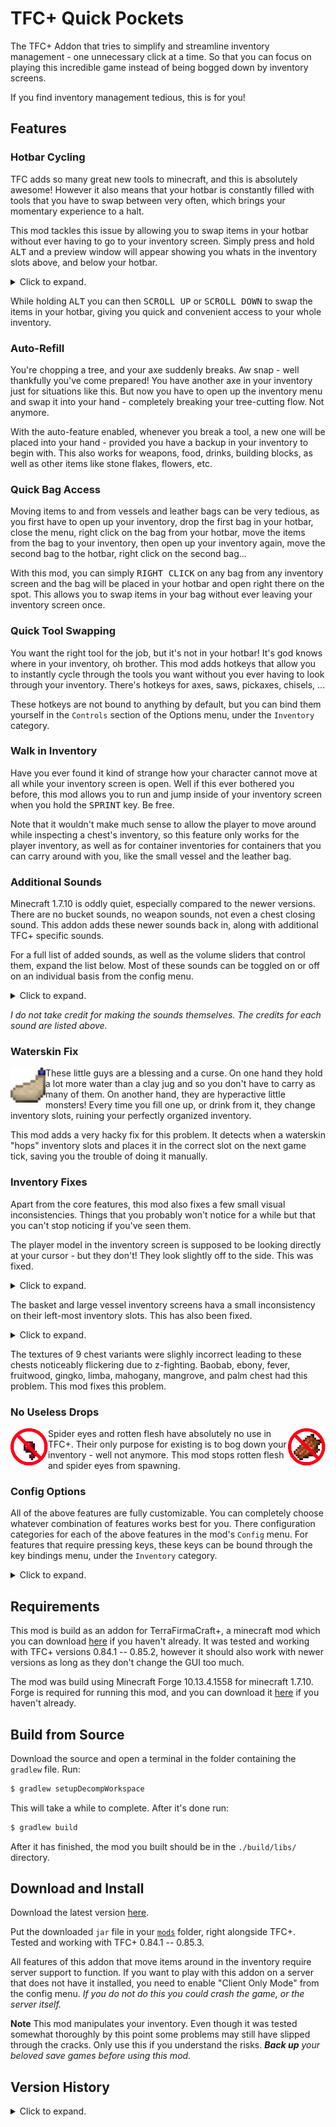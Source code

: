 # TFC+ Quick Pockets

The TFC+ Addon that tries to simplify and streamline inventory management - one unnecessary click at a time. So that you can focus on playing this incredible game instead of being bogged down by inventory screens.

If you find inventory management tedious, this is for you!

## Features

### Hotbar Cycling

TFC adds so many great new tools to minecraft, and this is absolutely awesome! However it also means that your hotbar is constantly filled with tools that you have to swap between very often, which brings your momentary experience to a halt.

This mod tackles this issue by allowing you to swap items in your hotbar without ever having to go to your inventory screen. Simply press and hold <kbd>ALT</kbd> and a preview window will appear showing you whats in the inventory slots above, and below your hotbar.

<details>
  <summary>Click to expand.</summary>
  <p align="center">
    <img src="screenshots/hotbar.png">
  </p>
</details>  

While holding <kbd>ALT</kbd> you can then <kbd>SCROLL UP</kbd> or <kbd>SCROLL DOWN</kbd> to swap the items in your hotbar, giving you quick and convenient access to your whole inventory.

### Auto-Refill

You're chopping a tree, and your axe suddenly breaks. Aw snap - well thankfully you've come prepared! You have another axe in your inventory just for situations like this. But now you have to open up the inventory menu and swap it into your hand - completely breaking your tree-cutting flow. Not anymore.

With the auto-feature enabled, whenever you break a tool, a new one will be placed into your hand - provided you have a backup in your inventory to begin with. This also works for weapons, food, drinks, building blocks, as well as other items like stone flakes, flowers, etc.

### Quick Bag Access

Moving items to and from vessels and leather bags can be very tedious, as you first have to open up your inventory, drop the first bag in your hotbar, close the menu, right click on the bag from your hotbar, move the items from the bag to your inventory, then open up your inventory again, move the second bag to the hotbar, right click on the second bag...

With this mod, you can simply <kbd>RIGHT CLICK</kbd> on any bag from any inventory screen and the bag will be placed in your hotbar and open right there on the spot. This allows you to swap items in your bag without ever leaving your inventory screen once.

### Quick Tool Swapping

You want the right tool for the job, but it's not in your hotbar! It's god knows where in your inventory, oh brother. This mod adds hotkeys that allow you to instantly cycle through the tools you want without you ever having to look through your inventory. There's hotkeys for axes, saws, pickaxes, chisels, ...

These hotkeys are not bound to anything by default, but you can bind them yourself in the `Controls` section of the Options menu, under the `Inventory` category. 

### Walk in Inventory

Have you ever found it kind of strange how your character cannot move at all while your inventory screen is open. Well if this ever bothered you before, this mod allows you to run and jump inside of your inventory screen when you hold the <kbd>SPRINT</kbd> key. Be free.

Note that it wouldn't make much sense to allow the player to move around while inspecting a chest's inventory, so this feature only works for the player inventory, as well as for container inventories for containers that you can carry around with you, like the small vessel and the leather bag.

### Additional Sounds

Minecraft 1.7.10 is oddly quiet, especially compared to the newer versions. There are no bucket sounds, no weapon sounds, not even a chest closing sound. This addon adds these newer sounds back in, along with additional TFC+ specific sounds. 

For a full list of added sounds, as well as the volume sliders that control them, expand the list below. Most of these sounds can be toggled on or off on an individual basis from the config menu.

<details>
  <summary>Click to expand.</summary>
 
|sound|variants|when it plays|volume slider|source|
|:--- |:------:|:------------|:-----------:|:----:|
|attack-axe|[1](https://raw.githubusercontent.com/blat-blatnik/TFC-Quick-Pockets/master/src/main/resources/assets/tfcquickpockets/sounds/attack-axe-1.ogg) [2](https://raw.githubusercontent.com/blat-blatnik/TFC-Quick-Pockets/master/src/main/resources/assets/tfcquickpockets/sounds/attack-axe-2.ogg) [3](https://raw.githubusercontent.com/blat-blatnik/TFC-Quick-Pockets/master/src/main/resources/assets/tfcquickpockets/sounds/attack-axe-3.ogg)|when dealing damage with an axe|Players|[Minecraft](https://minecraft.gamepedia.com/Sword#Sounds)|
|attack-mace|[1](https://raw.githubusercontent.com/blat-blatnik/TFC-Quick-Pockets/master/src/main/resources/assets/tfcquickpockets/sounds/attack-mace-1.ogg) [2](https://raw.githubusercontent.com/blat-blatnik/TFC-Quick-Pockets/master/src/main/resources/assets/tfcquickpockets/sounds/attack-mace-2.ogg) [3](https://raw.githubusercontent.com/blat-blatnik/TFC-Quick-Pockets/master/src/main/resources/assets/tfcquickpockets/sounds/attack-mace-3.ogg) [4](https://raw.githubusercontent.com/blat-blatnik/TFC-Quick-Pockets/master/src/main/resources/assets/tfcquickpockets/sounds/attack-mace-4.ogg)|when dealing damage with a mace|Players|[Minecraft](https://minecraft.gamepedia.com/Sword#Sounds)|
|attack-sword|[1](https://raw.githubusercontent.com/blat-blatnik/TFC-Quick-Pockets/master/src/main/resources/assets/tfcquickpockets/sounds/attack-sword-1.ogg) [2](https://raw.githubusercontent.com/blat-blatnik/TFC-Quick-Pockets/master/src/main/resources/assets/tfcquickpockets/sounds/attack-sword-2.ogg) [3](https://raw.githubusercontent.com/blat-blatnik/TFC-Quick-Pockets/master/src/main/resources/assets/tfcquickpockets/sounds/attack-sword-3.ogg) [4](https://raw.githubusercontent.com/blat-blatnik/TFC-Quick-Pockets/master/src/main/resources/assets/tfcquickpockets/sounds/attack-sword-4.ogg) [5](https://raw.githubusercontent.com/blat-blatnik/TFC-Quick-Pockets/master/src/main/resources/assets/tfcquickpockets/sounds/attack-sword-5.ogg) [6](https://raw.githubusercontent.com/blat-blatnik/TFC-Quick-Pockets/master/src/main/resources/assets/tfcquickpockets/sounds/attack-sword-6.ogg) [7](https://raw.githubusercontent.com/blat-blatnik/TFC-Quick-Pockets/master/src/main/resources/assets/tfcquickpockets/sounds/attack-sword-7.ogg)|when dealing damage with a sword|Players|[Minecraft](https://minecraft.gamepedia.com/Sword#Sounds)|
|attack-strong|[1](https://raw.githubusercontent.com/blat-blatnik/TFC-Quick-Pockets/master/src/main/resources/assets/tfcquickpockets/sounds/attack-strong-1.ogg) [2](https://raw.githubusercontent.com/blat-blatnik/TFC-Quick-Pockets/master/src/main/resources/assets/tfcquickpockets/sounds/attack-strong-2.ogg) [3](https://raw.githubusercontent.com/blat-blatnik/TFC-Quick-Pockets/master/src/main/resources/assets/tfcquickpockets/sounds/attack-strong-3.ogg) [4](https://raw.githubusercontent.com/blat-blatnik/TFC-Quick-Pockets/master/src/main/resources/assets/tfcquickpockets/sounds/attack-strong-4.ogg) [5](https://raw.githubusercontent.com/blat-blatnik/TFC-Quick-Pockets/master/src/main/resources/assets/tfcquickpockets/sounds/attack-strong-5.ogg)|when dealing damage with a tool|Players|[Minecraft](https://minecraft.gamepedia.com/Sword#Sounds)|
|attack-weak|[1](https://raw.githubusercontent.com/blat-blatnik/TFC-Quick-Pockets/master/src/main/resources/assets/tfcquickpockets/sounds/attack-weak-1.ogg) [2](https://raw.githubusercontent.com/blat-blatnik/TFC-Quick-Pockets/master/src/main/resources/assets/tfcquickpockets/sounds/attack-weak-2.ogg) [3](https://raw.githubusercontent.com/blat-blatnik/TFC-Quick-Pockets/master/src/main/resources/assets/tfcquickpockets/sounds/attack-weak-3.ogg) [4](https://raw.githubusercontent.com/blat-blatnik/TFC-Quick-Pockets/master/src/main/resources/assets/tfcquickpockets/sounds/attack-weak-4.ogg)|when dealing damage with anything except the above|Players|[Minecraft](https://minecraft.gamepedia.com/Sword#Sounds)|
|bag-open|[1](https://raw.githubusercontent.com/blat-blatnik/TFC-Quick-Pockets/master/src/main/resources/assets/tfcquickpockets/sounds/bag-open-1.ogg) [2](https://raw.githubusercontent.com/blat-blatnik/TFC-Quick-Pockets/master/src/main/resources/assets/tfcquickpockets/sounds/bag-open-2.ogg)|when changing hotbar slots, opening player inventory, or cycling through hotbar rows|Players|[MAtmos](https://www.curseforge.com/minecraft/mc-mods/matmos)|
|barrel-seal|[1](https://raw.githubusercontent.com/blat-blatnik/TFC-Quick-Pockets/master/src/main/resources/assets/tfcquickpockets/sounds/barrel-seal.ogg)|when sealing a barrel|Blocks|[Minecraft](https://minecraft.gamepedia.com/Barrel#Sounds)|
|barrel-unseal|[1](https://raw.githubusercontent.com/blat-blatnik/TFC-Quick-Pockets/master/src/main/resources/assets/tfcquickpockets/sounds/barrel-unseal-1.ogg) [2](https://raw.githubusercontent.com/blat-blatnik/TFC-Quick-Pockets/master/src/main/resources/assets/tfcquickpockets/sounds/barrel-unseal-2.ogg)|when unsealing a barrel|Blocks|[Minecraft](https://minecraft.gamepedia.com/Barrel#Sounds)|
|beehive-close|[1](https://raw.githubusercontent.com/blat-blatnik/TFC-Quick-Pockets/master/src/main/resources/assets/tfcquickpockets/sounds/beehive-close.ogg)|when closing a beehive's inventory|Blocks|[Minecraft](https://minecraft.gamepedia.com/Beehive#Sounds)|
|beehive-drip|[1](https://raw.githubusercontent.com/blat-blatnik/TFC-Quick-Pockets/master/src/main/resources/assets/tfcquickpockets/sounds/beehive-drip-1.ogg) [2](https://raw.githubusercontent.com/blat-blatnik/TFC-Quick-Pockets/master/src/main/resources/assets/tfcquickpockets/sounds/beehive-drip-2.ogg) [3](https://raw.githubusercontent.com/blat-blatnik/TFC-Quick-Pockets/master/src/main/resources/assets/tfcquickpockets/sounds/beehive-drip-3.ogg) [4](https://raw.githubusercontent.com/blat-blatnik/TFC-Quick-Pockets/master/src/main/resources/assets/tfcquickpockets/sounds/beehive-drip-4.ogg) [5](https://raw.githubusercontent.com/blat-blatnik/TFC-Quick-Pockets/master/src/main/resources/assets/tfcquickpockets/sounds/beehive-drip-5.ogg) [6](https://raw.githubusercontent.com/blat-blatnik/TFC-Quick-Pockets/master/src/main/resources/assets/tfcquickpockets/sounds/beehive-drip-6.ogg)|when taking honey from a beehive|Blocks|[Minecraft](https://minecraft.gamepedia.com/Beehive#Sounds)|
|beehive-open|[1](https://raw.githubusercontent.com/blat-blatnik/TFC-Quick-Pockets/master/src/main/resources/assets/tfcquickpockets/sounds/beehive-open.ogg)|when opening a beehive's inventory|Blocks|[Minecraft](https://minecraft.gamepedia.com/Beehive#Sounds)|
|bow-nock|[1](https://raw.githubusercontent.com/blat-blatnik/TFC-Quick-Pockets/master/src/main/resources/assets/tfcquickpockets/sounds/bow-nock.ogg)|when charging the bow|Players|[MAtmos](https://www.curseforge.com/minecraft/mc-mods/matmos)|
|bucket-empty|[1](https://raw.githubusercontent.com/blat-blatnik/TFC-Quick-Pockets/master/src/main/resources/assets/tfcquickpockets/sounds/bucket-empty-1.ogg) [2](https://raw.githubusercontent.com/blat-blatnik/TFC-Quick-Pockets/master/src/main/resources/assets/tfcquickpockets/sounds/bucket-empty-2.ogg) [3](https://raw.githubusercontent.com/blat-blatnik/TFC-Quick-Pockets/master/src/main/resources/assets/tfcquickpockets/sounds/bucket-empty-3.ogg)|when emptying a bucket|Blocks|[Minecraft](https://minecraft.gamepedia.com/Bucket#Sounds)|
|bucket-empty-viscous|[1](https://raw.githubusercontent.com/blat-blatnik/TFC-Quick-Pockets/master/src/main/resources/assets/tfcquickpockets/sounds/bucket-empty-viscous-1.ogg) [2](https://raw.githubusercontent.com/blat-blatnik/TFC-Quick-Pockets/master/src/main/resources/assets/tfcquickpockets/sounds/bucket-empty-viscous-2.ogg) [3](https://raw.githubusercontent.com/blat-blatnik/TFC-Quick-Pockets/master/src/main/resources/assets/tfcquickpockets/sounds/bucket-empty-viscous-3.ogg)|when emptying a bucket with a viscous fluid such as pitch|Blocks|[Minecraft](https://minecraft.gamepedia.com/Bucket#Sounds)|
|bucket-fill|[1](https://raw.githubusercontent.com/blat-blatnik/TFC-Quick-Pockets/master/src/main/resources/assets/tfcquickpockets/sounds/bucket-fill-1.ogg) [2](https://raw.githubusercontent.com/blat-blatnik/TFC-Quick-Pockets/master/src/main/resources/assets/tfcquickpockets/sounds/bucket-fill-2.ogg) [3](https://raw.githubusercontent.com/blat-blatnik/TFC-Quick-Pockets/master/src/main/resources/assets/tfcquickpockets/sounds/bucket-fill-3.ogg)|when filling a bucket|Blocks|[Minecraft](https://minecraft.gamepedia.com/Bucket#Sounds)|
|bucket-fill-viscous|[1](https://raw.githubusercontent.com/blat-blatnik/TFC-Quick-Pockets/master/src/main/resources/assets/tfcquickpockets/sounds/bucket-fill-viscous-1.ogg) [2](https://raw.githubusercontent.com/blat-blatnik/TFC-Quick-Pockets/master/src/main/resources/assets/tfcquickpockets/sounds/bucket-fill-viscous-2.ogg) [3](https://raw.githubusercontent.com/blat-blatnik/TFC-Quick-Pockets/master/src/main/resources/assets/tfcquickpockets/sounds/bucket-fill-viscous-3.ogg)|when filling a bucket with a viscous fluid such as pitch|Blocks|[Minecraft](https://minecraft.gamepedia.com/Bucket#Sounds)|
|chest-close|[1](https://raw.githubusercontent.com/blat-blatnik/TFC-Quick-Pockets/master/src/main/resources/assets/tfcquickpockets/sounds/chest-close-1.ogg) [2](https://raw.githubusercontent.com/blat-blatnik/TFC-Quick-Pockets/master/src/main/resources/assets/tfcquickpockets/sounds/chest-close-2.ogg) [3](https://raw.githubusercontent.com/blat-blatnik/TFC-Quick-Pockets/master/src/main/resources/assets/tfcquickpockets/sounds/chest-close-3.ogg)|when closing a chest|Blocks|[Minecraft](https://minecraft.gamepedia.com/Chest#Sounds)|
|cow-milk|[1](https://raw.githubusercontent.com/blat-blatnik/TFC-Quick-Pockets/master/src/main/resources/assets/tfcquickpockets/sounds/cow-milk-1.ogg) [2](https://raw.githubusercontent.com/blat-blatnik/TFC-Quick-Pockets/master/src/main/resources/assets/tfcquickpockets/sounds/cow-milk-2.ogg) [3](https://raw.githubusercontent.com/blat-blatnik/TFC-Quick-Pockets/master/src/main/resources/assets/tfcquickpockets/sounds/cow-milk-3.ogg)|when miling a cow|Blocks|[Minecraft](https://minecraft.gamepedia.com/Bucket#Sounds)|
|fire-crackle|[1](https://raw.githubusercontent.com/blat-blatnik/TFC-Quick-Pockets/master/src/main/resources/assets/tfcquickpockets/sounds/fire-crackle-1.ogg) [2](https://raw.githubusercontent.com/blat-blatnik/TFC-Quick-Pockets/master/src/main/resources/assets/tfcquickpockets/sounds/fire-crackle-2.ogg) [3](https://raw.githubusercontent.com/blat-blatnik/TFC-Quick-Pockets/master/src/main/resources/assets/tfcquickpockets/sounds/fire-crackle-3.ogg) [4](https://raw.githubusercontent.com/blat-blatnik/TFC-Quick-Pockets/master/src/main/resources/assets/tfcquickpockets/sounds/fire-crackle-4.ogg) [5](https://raw.githubusercontent.com/blat-blatnik/TFC-Quick-Pockets/master/src/main/resources/assets/tfcquickpockets/sounds/fire-crackle-5.ogg) [6](https://raw.githubusercontent.com/blat-blatnik/TFC-Quick-Pockets/master/src/main/resources/assets/tfcquickpockets/sounds/fire-crackle-6.ogg)|when near a lit fire pit|Blocks|[Minecraft](https://minecraft.gamepedia.com/Campfire#Sounds)|
|fluid-empty|[1](https://raw.githubusercontent.com/blat-blatnik/TFC-Quick-Pockets/master/src/main/resources/assets/tfcquickpockets/sounds/fluid-empty-1.ogg) [2](https://raw.githubusercontent.com/blat-blatnik/TFC-Quick-Pockets/master/src/main/resources/assets/tfcquickpockets/sounds/fluid-empty-2.ogg)|when emptying a barrel|Blocks|[Minecraft](https://minecraft.gamepedia.com/Bucket#Sounds)|
|fluid-empty-viscous|[1](https://raw.githubusercontent.com/blat-blatnik/TFC-Quick-Pockets/master/src/main/resources/assets/tfcquickpockets/sounds/fluid-empty-viscous.ogg)|when emptying a barrel full of viscous fluid such as pitch|Blocks|[Minecraft](https://minecraft.gamepedia.com/Bucket#Sounds)|
|fluid-soak|[1](https://raw.githubusercontent.com/blat-blatnik/TFC-Quick-Pockets/master/src/main/resources/assets/tfcquickpockets/sounds/fluid-soak-1.ogg) [2](https://raw.githubusercontent.com/blat-blatnik/TFC-Quick-Pockets/master/src/main/resources/assets/tfcquickpockets/sounds/fluid-soak-2.ogg) [3](https://raw.githubusercontent.com/blat-blatnik/TFC-Quick-Pockets/master/src/main/resources/assets/tfcquickpockets/sounds/fluid-soak-3.ogg)|when placing an item in a barrel full of liquid|Blocks|[Minecraft](https://minecraft.gamepedia.com/Bucket#Sounds)|
|fluid-soak-viscous|[1](https://raw.githubusercontent.com/blat-blatnik/TFC-Quick-Pockets/master/src/main/resources/assets/tfcquickpockets/sounds/fluid-soak-viscous-1.ogg) [2](https://raw.githubusercontent.com/blat-blatnik/TFC-Quick-Pockets/master/src/main/resources/assets/tfcquickpockets/sounds/fluid-soak-viscous-2.ogg)|when placing an item in a barrel full of a viscous liquid|Blocks|[Minecraft](https://minecraft.gamepedia.com/Bucket#Sounds)|
|fluid-unsoak|[1](https://raw.githubusercontent.com/blat-blatnik/TFC-Quick-Pockets/master/src/main/resources/assets/tfcquickpockets/sounds/fluid-unsoak-1.ogg) [2](https://raw.githubusercontent.com/blat-blatnik/TFC-Quick-Pockets/master/src/main/resources/assets/tfcquickpockets/sounds/fluid-unsoak-2.ogg) [3](https://raw.githubusercontent.com/blat-blatnik/TFC-Quick-Pockets/master/src/main/resources/assets/tfcquickpockets/sounds/fluid-unsoak-3.ogg)|when taking an item from a barrel full of liquid|Blocks|[Minecraft](https://minecraft.gamepedia.com/Bucket#Sounds)|
|fluid-unsoak-viscous|[1](https://raw.githubusercontent.com/blat-blatnik/TFC-Quick-Pockets/master/src/main/resources/assets/tfcquickpockets/sounds/fluid-unsoak-viscous-1.ogg) [2](https://raw.githubusercontent.com/blat-blatnik/TFC-Quick-Pockets/master/src/main/resources/assets/tfcquickpockets/sounds/fluid-unsoak-viscous-2.ogg) [3](https://raw.githubusercontent.com/blat-blatnik/TFC-Quick-Pockets/master/src/main/resources/assets/tfcquickpockets/sounds/fluid-unsoak-viscous-3.ogg)|when taking an item from a barrel full of a viscous liquid|Blocks|[Minecraft](https://minecraft.gamepedia.com/Bucket#Sounds)|
|large-vessel-seal|[1](https://raw.githubusercontent.com/blat-blatnik/TFC-Quick-Pockets/master/src/main/resources/assets/tfcquickpockets/sounds/large-vessel-seal.ogg)|when sealing a large vessel|Blocks|[freesound.org](https://freesound.org/people/ahill86/sounds/206145/)|
|large-vessel-unseal|[1](https://raw.githubusercontent.com/blat-blatnik/TFC-Quick-Pockets/master/src/main/resources/assets/tfcquickpockets/sounds/large-vessel-unseal.ogg)|when unsealing a large vessel|Blocks|[freesound.org](https://freesound.org/people/ahill86/sounds/206145/)|
|leash-break|[1](https://raw.githubusercontent.com/blat-blatnik/TFC-Quick-Pockets/master/src/main/resources/assets/tfcquickpockets/sounds/leash-break-1.ogg) [2](https://raw.githubusercontent.com/blat-blatnik/TFC-Quick-Pockets/master/src/main/resources/assets/tfcquickpockets/sounds/leash-break-2.ogg) [3](https://raw.githubusercontent.com/blat-blatnik/TFC-Quick-Pockets/master/src/main/resources/assets/tfcquickpockets/sounds/leash-break-3.ogg)|when a lead/rope breaks|Blocks|[Minecraft](https://minecraft.gamepedia.com/Lead#Sounds)|
|leash-place|[1](https://raw.githubusercontent.com/blat-blatnik/TFC-Quick-Pockets/master/src/main/resources/assets/tfcquickpockets/sounds/leash-place-1.ogg) [2](https://raw.githubusercontent.com/blat-blatnik/TFC-Quick-Pockets/master/src/main/resources/assets/tfcquickpockets/sounds/leash-place-2.ogg) [3](https://raw.githubusercontent.com/blat-blatnik/TFC-Quick-Pockets/master/src/main/resources/assets/tfcquickpockets/sounds/leash-place-3.ogg)|when attaching a lead/rope to a fence|Blocks|[Minecraft](https://minecraft.gamepedia.com/Lead#Sounds)|

</details>

_I do not take credit for making the sounds themselves. The credits for each sound are listed above._

### Waterskin Fix

<p align="left">
  <img align="left" width="56" height="56" src="screenshots/waterskin.png">
  
  These little guys are a blessing and a curse. On one hand they hold a lot more water than a clay jug and so you don't have to carry as many of them. On another hand, they are hyperactive little monsters! Every time you fill one up, or drink from it, they change inventory slots, ruining your perfectly organized inventory.
</p>

This mod adds a very hacky fix for this problem. It detects when a waterskin "hops" inventory slots and places it in the correct slot on the next game tick, saving you the trouble of doing it manually.

### Inventory Fixes

Apart from the core features, this mod also fixes a few small visual inconsistencies. Things that you probably won't notice for a while but that you can't stop noticing if you've seen them.

The player model in the inventory screen is supposed to be looking directly at your cursor - but they don't! They look slightly off to the side. This was fixed.

<details>
  <summary>Click to expand.</summary>
  <p align="center">
    <img width="796" height="274" src="screenshots/player-stare.png">
  </p>
</details>

The basket and large vessel inventory screens hava a small inconsistency on their left-most inventory slots. This has also been fixed.

<details>
  <summary>Click to expand.</summary>
  <p align="center">
    <img width="796" height="172" src="screenshots/gui-fixes.png">
  </p>
</details>

The textures of 9 chest variants were slighly incorrect leading to these chests noticeably flickering due to z-fighting. Baobab, ebony, fever, fruitwood, gingko, limba, mahogany, mangrove, and palm chest had this problem. This mod fixes this problem.

### No Useless Drops

<p align="left">
  <img align="left" width="60" height="60" src="screenshots/spider-eye.png">
  <img align="right" width="60" height="60" src="screenshots/rotten-flesh.png">
  
  Spider eyes and rotten flesh have absolutely no use in TFC+. Their only purpose for existing is to bog down your inventory - well not anymore. This mod stops rotten flesh and spider eyes from spawning.
</p>

### Config Options

All of the above features are fully customizable. You can completely choose whatever combination of features works best for you. There configuration categories for each of the above features in the mod's `Config` menu. For features that require pressing keys, these keys can be bound through the key bindings menu, under the `Inventory` category.

<details>
  <summary>Click to expand.</summary>
  <p align="center">
    <img src="screenshots/config.png">
  </p>
</details>

## Requirements

This mod is build as an addon for TerraFirmaCraft+, a minecraft mod which you can download [here](https://www.curseforge.com/minecraft/mc-mods/terrafirmacraftplus/files) if you haven't already. It was tested and working with TFC+ versions 0.84.1 -- 0.85.2, however it should also work with newer versions as long as they don't change the GUI too much.

The mod was build using Minecraft Forge 10.13.4.1558 for minecraft 1.7.10. Forge is required for running this mod, and you can download it [here](http://files.minecraftforge.net/maven/net/minecraftforge/forge/index_1.7.10.html) if you haven't already.

## Build from Source

Download the source and open a terminal in the folder containing the `gradlew` file. Run:

```bash
$ gradlew setupDecompWorkspace
```

This will take a while to complete. After it's done run:

```bash
$ gradlew build
```

After it has finished, the mod you built should be in the `./build/libs/` directory.

## Download and Install

Download the latest version [here](https://github.com/blat-blatnik/TFC-Quick-Pockets/releases). 

Put the downloaded `jar` file in your [`mods`](https://gaming.stackexchange.com/questions/151317/where-is-the-mod-folder) folder, right alongside TFC+. Tested and working with TFC+ 0.84.1 -- 0.85.3. 

All features of this addon that move items around in the inventory require server support to function. If you want to play with this addon on a server that does not have it installed, you need to enable "Client Only Mode" from the config menu. _If you do not do this you could crash the game, or the server itself._

**Note** This mod manipulates your inventory. Even though it was tested somewhat thoroughly by this point some problems may still have slipped through the cracks. Only use this if you understand the risks. _**Back up** your beloved save games before using this mod_.

## Version History

<details>
  <summary>Click to expand.</summary>

|version|TFC+ versions|changes|
|:-----:|:-----------:|:------|
|[1.1.1](https://github.com/blat-blatnik/TFC-Quick-Pockets/releases/tag/v1.1.1)|0.84.1 -- 0.85.3|• fixed some chests had textures that caused them to flicker<br>• various bug fixes|
|[1.1](https://github.com/blat-blatnik/TFC-Quick-Pockets/releases/tag/v1.1)|0.84.1 -- 0.85.3|• added additional sounds<br>• food is now automatically stacked when picked up<br>• improved how auto-refill looks for replacement items<br>• added client-side only mode for playing on servers<br>• "remove dark filter in inventory" is now turned off by default|
|[1.0](https://github.com/blat-blatnik/TFC-Quick-Pockets/releases/tag/v1.0)|0.84.1 -- 0.85.2|• fixed inconsistencies with large vessel and basket GUI|
|[beta 1.2.2](https://github.com/blat-blatnik/TFC-Quick-Pockets/releases/tag/v1.2.2-beta)|0.84.1 -- 0.85.2|• improved how auto-refill looks for replacement items<br>• added config option to enable walk in inventory without the <kbd>SPRINT</kbd> key|
|[beta 1.2.1](https://github.com/blat-blatnik/TFC-Quick-Pockets/releases/tag/v1.2.1-beta)|0.84.1 -- 0.85.2|• you now have to hold <kbd>SPRINT</kbd> to walk in the inventory|
|[beta 1.2](https://github.com/blat-blatnik/TFC-Quick-Pockets/releases/tag/v1.2-beta)|0.84.1 -- 0.85.1|• can now walk in inventory screens<br>• organized config into neat categories|
|[beta 1.1](https://github.com/blat-blatnik/TFC-Quick-Pockets/releases/tag/v1.1-beta)|0.84.1 -- 0.85.1|• tool cycling now correctly cycles through all tools<br>• zombies and spiders no longer drop rotten flesh and spider eyes<br>• added auto-refill|
|[beta 1.0.1](https://github.com/blat-blatnik/TFC-Quick-Pockets/releases/tag/v1.0.1-beta)|0.84.1 -- 0.85.1|• fixed item duplication and other item temperature related weirdness<br>• added config options to disable quick container access on certain items<br>• most features now require server assistance to work|
|[beta 1.0](https://github.com/blat-blatnik/TFC-Quick-Pockets/releases/tag/v1.0-beta)|0.84.1 -- 0.85.1|initial release|

</details>

